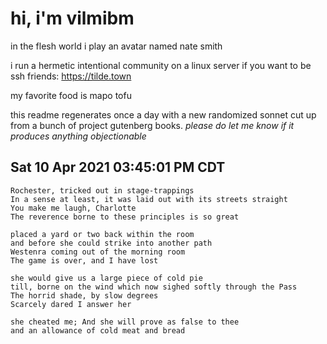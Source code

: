 # hi, i'm vilmibm

in the flesh world i play an avatar named nate smith

i run a hermetic intentional community on a linux server if you want to be ssh friends: https://tilde.town

my favorite food is mapo tofu

this readme regenerates once a day with a new randomized sonnet cut up from a bunch of project gutenberg books.
_please do let me know if it produces anything objectionable_

## Sat 10 Apr 2021 03:45:01 PM CDT

    Rochester, tricked out in stage-trappings
    In a sense at least, it was laid out with its streets straight
    You make me laugh, Charlotte
    The reverence borne to these principles is so great
    
    placed a yard or two back within the room
    and before she could strike into another path
    Westenra coming out of the morning room
    The game is over, and I have lost
    
    she would give us a large piece of cold pie
    till, borne on the wind which now sighed softly through the Pass
    The horrid shade, by slow degrees
    Scarcely dared I answer her
    
    she cheated me; And she will prove as false to thee
    and an allowance of cold meat and bread
